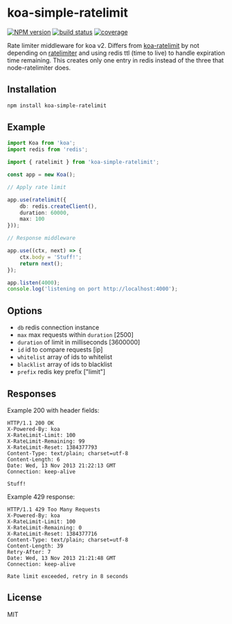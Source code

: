 # koa-simple-ratelimit

[![NPM version][npm-img]][npm-url]
[![build status](https://circleci.com/gh/scttcper/ts-trueskill.svg?style=svg)](https://circleci.com/gh/scttcper/ts-trueskill)
[![coverage][coverage-img]][coverage-url]


[npm-img]: https://img.shields.io/npm/v/koa-simple-ratelimit.svg
[npm-url]: https://npmjs.org/package/koa-simple-ratelimit
[coverage-img]: https://codecov.io/gh/scttcper/koa-simple-ratelimit/branch/master/graph/badge.svg
[coverage-url]: https://codecov.io/gh/scttcper/koa-simple-ratelimit


 Rate limiter middleware for koa v2. Differs from [koa-ratelimit](https://github.com/koajs/ratelimit) by not depending on [ratelimiter](https://github.com/tj/node-ratelimiter) and using redis ttl (time to live) to handle expiration time remaining. This creates only one entry in redis instead of the three that node-ratelimiter does.

## Installation

```sh
npm install koa-simple-ratelimit
```

## Example

```ts
import Koa from 'koa';
import redis from 'redis';

import { ratelimit } from 'koa-simple-ratelimit';

const app = new Koa();

// Apply rate limit

app.use(ratelimit({
	db: redis.createClient(),
	duration: 60000,
	max: 100
}));

// Response middleware

app.use((ctx, next) => {
	ctx.body = 'Stuff!';
	return next();
});

app.listen(4000);
console.log('listening on port http://localhost:4000');
```

## Options

 - `db` redis connection instance
 - `max` max requests within `duration` [2500]
 - `duration` of limit in milliseconds [3600000]
 - `id` id to compare requests [ip]
 - `whitelist` array of ids to whitelist
 - `blacklist` array of ids to blacklist
 - `prefix` redis key prefix ["limit"]

## Responses

  Example 200 with header fields:

```
HTTP/1.1 200 OK
X-Powered-By: koa
X-RateLimit-Limit: 100
X-RateLimit-Remaining: 99
X-RateLimit-Reset: 1384377793
Content-Type: text/plain; charset=utf-8
Content-Length: 6
Date: Wed, 13 Nov 2013 21:22:13 GMT
Connection: keep-alive

Stuff!
```

  Example 429 response:

```
HTTP/1.1 429 Too Many Requests
X-Powered-By: koa
X-RateLimit-Limit: 100
X-RateLimit-Remaining: 0
X-RateLimit-Reset: 1384377716
Content-Type: text/plain; charset=utf-8
Content-Length: 39
Retry-After: 7
Date: Wed, 13 Nov 2013 21:21:48 GMT
Connection: keep-alive

Rate limit exceeded, retry in 8 seconds
```

## License

  MIT
